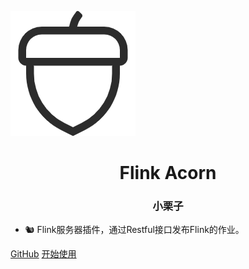 ![logo](assets/images/logo.png)

<h1 align="center" style="font-weight: bold">
    Flink Acorn
</h1>
<h3 align="center" style="font-weight: bold">
    小栗子
</h3>

- 🐿️ Flink服务器插件，通过Restful接口发布Flink的作业。

<div class="buttons">
  <a href="https://github.com/ispong/flink-acorn/" target="_blank"><span>GitHub</span></a>
  <a href="#/README"><span>开始使用</span></a>
</div>
